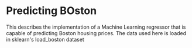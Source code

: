 # Predicting BOston
This describes the implementation of a Machine Learning regressor that is capable of predicting Boston housing prices. The data used here is loaded in sklearn's load_boston dataset 
